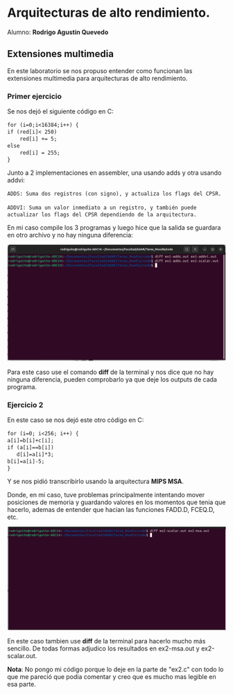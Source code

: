 # Arquitecturas de alto rendimiento.

Alumno: **Rodrigo Agustin Quevedo**

## Extensiones multimedia
En este laboratorio se nos propuso entender como funcionan las extensiones multimedia para arquitecturas de alto rendimiento.

### Primer ejercicio

Se nos dejó el siguiente código en C:

    for (i=0;i<16384;i++) {
    if (red[i]< 250)
        red[i] += 5;
    else
        red[i] = 255;
    }

Junto a 2 implementaciones en assembler, una usando adds y otra usando addvi:

    ADDS: Suma dos registros (con signo), y actualiza los flags del CPSR.

    ADDVI: Suma un valor inmediato a un registro, y también puede actualizar los flags del CPSR dependiendo de la arquitectura.

En mi caso compile los 3 programas y luego hice que la salida se guardara en otro archivo y no hay ninguna diferencia:

![comparaciones ejercicio 1](Images/cmp_assembler.png)

Para este caso use el comando **diff** de la terminal y nos dice que no hay ninguna diferencia, pueden comprobarlo ya que deje los outputs de cada programa.

### Ejercicio 2

En este caso se nos dejó este otro código en C:


    for (i=0; i<256; i++) {
    a[i]=b[i]+c[i];
    if (a[i]==b[i])
       d[i]=a[i]*3;
    b[i]=a[i]-5;
    }

Y se nos pidió transcribirlo usando la arquitectura **MIPS MSA**.

Donde, en mi caso, tuve problemas principalmente intentando mover posiciones de memoria y guardando valores en los momentos que tenia que hacerlo, ademas de entender que hacian las funciones FADD.D, FCEQ.D, etc. 

![comparaciones ejercicio 2](Images/cmp_msa.png)

En este caso tambien use **diff** de la terminal para hacerlo mucho más sencillo. De todas formas adjudico los resultados en ex2-msa.out y ex2-scalar.out.

**Nota**: No pongo mi código porque lo deje en la parte de "ex2.c" con todo lo que me pareció que podia comentar y creo que es mucho mas legible en esa parte.